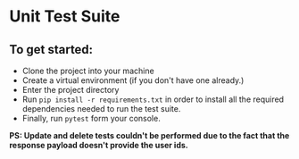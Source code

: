 # Unit Test Suite

## To get started:
- Clone the project into your machine
- Create a virtual environment (if you don't have one already.)
- Enter the project directory
- Run ```pip install -r requirements.txt``` in order to install
all the required dependencies needed to run the test suite.
- Finally, run ```pytest``` form your console.

**PS: Update and delete tests couldn't be performed
due to the fact that the response payload doesn't provide
the user ids.**